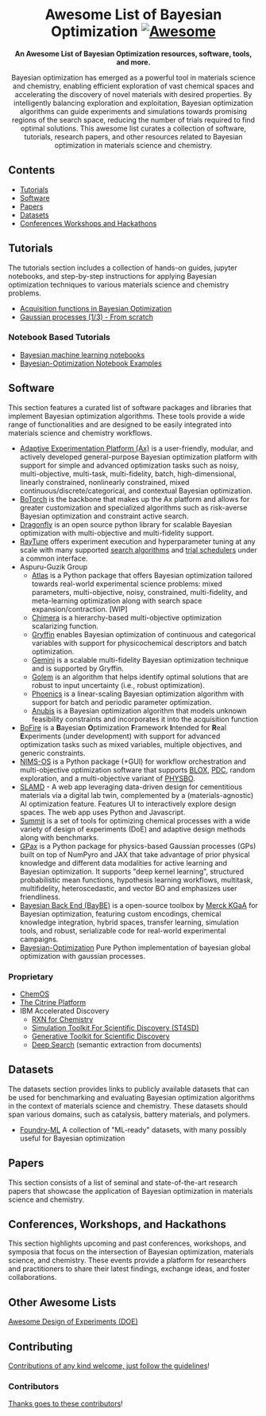<div align="center">

<!-- title -->

<!--lint ignore no-dead-urls-->

# Awesome List of Bayesian Optimization [![Awesome](https://awesome.re/badge.svg)](https://awesome.re)

<!-- subtitle -->


<!-- description -->

**An Awesome List of Bayesian Optimization resources, software, tools, and more.**

Bayesian optimization has emerged as a powerful tool in materials science and chemistry, enabling efficient exploration of vast chemical spaces and accelerating the discovery of novel materials with desired properties. By intelligently balancing exploration and exploitation, Bayesian optimization algorithms can guide experiments and simulations towards promising regions of the search space, reducing the number of trials required to find optimal solutions. This awesome list curates a collection of software, tutorials, research papers, and other resources related to Bayesian optimization in materials science and chemistry.


</div>

<!-- TOC -->

## Contents

- [Tutorials](#tutorials)
- [Software](#software)
- [Papers](#papers)
- [Datasets](#datasets)
- [Conferences Workshops and Hackathons]()

<!-- CONTENT -->

## Tutorials
The tutorials section includes a collection of hands-on guides, jupyter notebooks, and step-by-step instructions for applying Bayesian optimization techniques to various materials science and chemistry problems.

- [Acquisition functions in Bayesian Optimization](https://ekamperi.github.io/machine%20learning/2021/06/11/acquisition-functions.html)
- [Gaussian processes (1/3) - From scratch](https://peterroelants.github.io/posts/gaussian-process-tutorial/)

### Notebook Based Tutorials
- [Bayesian machine learning notebooks](https://github.com/krasserm/bayesian-machine-learning)
- [Bayesian-Optimization Notebook Examples](https://github.com/bayesian-optimization/BayesianOptimization/tree/master/examples) 
## Software

This section features a curated list of software packages and libraries that implement Bayesian optimization algorithms. These tools provide a wide range of functionalities and are designed to be easily integrated into materials science and chemistry workflows.

- [Adaptive Experimentation Platform (Ax)](https://ax.dev/) is a user-friendly, modular, and actively developed general-purpose Bayesian optimization platform with support for simple and advanced optimization tasks such as noisy, multi-objective, multi-task, multi-fidelity, batch, high-dimensional, linearly constrained, nonlinearly constrained, mixed continuous/discrete/categorical, and contextual Bayesian optimization.
- [BoTorch](https://botorch.org/) is the backbone that makes up the Ax platform and allows for greater customization and specialized algorithms such as risk-averse Bayesian optimization and constraint active search.
- [Dragonfly](https://github.com/dragonfly/dragonfly) is an open source python library for scalable Bayesian optimization with multi-objective and multi-fidelity support.
- [RayTune](https://docs.ray.io/en/latest/tune/index.html) offers experiment execution and hyperparameter tuning at any scale with many supported [search algorithms](https://docs.ray.io/en/latest/tune/api/suggestion.html) and [trial schedulers](https://docs.ray.io/en/latest/tune/api/schedulers.html) under a common interface.
- Aspuru-Guzik Group
  - [Atlas](https://github.com/rileyhickman/atlas) is a Python package that offers Bayesian optimization tailored towards real-world experimental science problems: mixed parameters, multi-objective, noisy, constrained, multi-fidelity, and meta-learning optimization along with search space expansion/contraction. [WIP]
  - [Chimera](https://github.com/aspuru-guzik-group/chimera) is a hierarchy-based multi-objective optimization scalarizing function.
  - [Gryffin](https://github.com/aspuru-guzik-group/gryffin) enables Bayesian optimization of continuous and categorical variables with support for physicochemical descriptors and batch optimization.
  - [Gemini](https://github.com/aspuru-guzik-group/gemini) is a scalable multi-fidelity Bayesian optimization technique and is supported by Gryffin.
  - [Golem](https://github.com/aspuru-guzik-group/golem) is an algorithm that helps identify optimal solutions that are robust to input uncertainty (i.e., robust optimization).
  - [Phoenics](https://github.com/aspuru-guzik-group/phoenics) is a linear-scaling Bayesian optimization algorithm with support for batch and periodic parameter optimization.
  - [Anubis](https://github.com/aspuru-guzik-group/atlas-unknown-constraints) is a Bayesian optimization algorithm that models unknown feasibility constraints and incorporates it into the acquisition function
- [BoFire](https://github.com/experimental-design/bofire) is a **B**ayesian **O**ptimization **F**ramework **I**ntended for **R**eal **E**xperiments (under development) with support for advanced optimization tasks such as mixed variables, multiple objectives, and generic constraints.
- [NIMS-OS](https://github.com/nimsos-dev/nimsos) is a Python package (+GUI) for
  workflow orchestration and multi-objective optimization software that supports [BLOX](https://github.com/tsudalab/BLOX), [PDC](https://github.com/tsudalab/PDC),
  random exploration, and a multi-objective variant of [PHYSBO](https://github.com/issp-center-dev/PHYSBO).
- [SLAMD](https://github.com/BAMresearch/WEBSLAMD) - A web app leveraging data-driven design for cementitious materials via a digital lab twin, complemented by a (materials-agnostic) AI optimization feature. Features UI to interactively explore  design spaces. The web app uses Python and Javascript.
- [Summit](https://github.com/sustainable-processes/summit) is a set of tools for optimizing chemical processes with a wide variety of design of experiments (DoE) and adaptive design methods along with benchmarks.
- [GPax](https://github.com/ziatdinovmax/gpax) is a Python package for physics-based Gaussian processes (GPs) built on top of NumPyro and JAX that take advantage of prior physical knowledge and different data modalities for active learning and Bayesian optimization. It supports "deep kernel learning", structured probabilistic mean functions, hypothesis learning workflows, multitask, multifidelity, heteroscedastic, and vector BO and emphasizes user friendliness.
- [Bayesian Back End (BayBE)](https://github.com/emdgroup/baybe) is a open-source toolbox by [Merck KGaA](https://www.merckgroup.com/) for Bayesian optimization, featuring custom encodings, chemical knowledge integration, hybrid spaces, transfer learning, simulation tools, and robust, serializable code for real-world experimental campaigns.
- [Bayesian-Optimization](https://github.com/bayesian-optimization/BayesianOptimization) Pure Python implementation of bayesian global optimization with gaussian processes.



### Proprietary
- [ChemOS](https://chemos.io/)
- [The Citrine Platform](https://citrine.io/product/what-is-the-citrine-platform/)
- IBM Accelerated Discovery
  - [RXN for Chemistry](https://rxn.res.ibm.com/)
  - [Simulation Toolkit For Scientific Discovery (ST4SD)](https://st4sd.github.io/overview/)
  - [Generative Toolkit for Scientific Discovery](https://gt4sd.github.io/gt4sd-core/)
  - [Deep Search](https://ds4sd.github.io/) (semantic extraction from documents)

<!-- END CONTENT -->

## Datasets
The datasets section provides links to publicly available datasets that can be used for benchmarking and evaluating Bayesian optimization algorithms in the context of materials science and chemistry. These datasets should span various domains, such as catalysis, battery materials, and polymers.

- [Foundry-ML](https://foundry-ml.org/#/) A collection of "ML-ready" datasets, with many possibly useful for Bayesian optimization


## Papers
This section consists of a list of seminal and state-of-the-art research papers that showcase the application of Bayesian optimization in materials science and chemistry.


## Conferences, Workshops, and Hackathons
This section highlights upcoming and past conferences, workshops, and symposia that focus on the intersection of Bayesian optimization, materials science, and chemistry. These events provide a platform for researchers and practitioners to share their latest findings, exchange ideas, and foster collaborations.

## Other Awesome Lists
[Awesome Design of Experiments (DOE)](https://github.com/danieleongari/awesome-design-of-experiments)

## Contributing

[Contributions of any kind welcome, just follow the guidelines](contributing.md)!

### Contributors

[Thanks goes to these contributors](https://github.com/materials-data-facility/awesome-bayesian-optimization/graphs/contributors)!
